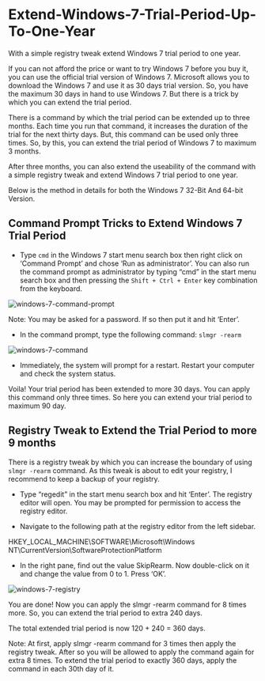 Extend-Windows-7-Trial-Period-Up-To-One-Year
============================================

With a simple registry tweak extend Windows 7 trial period to one year.

If you can not afford the price or want to try Windows 7 before you buy it, you can use the official trial version of Windows 7. Microsoft allows you to download the Windows 7 and use it as 30 days trial version. So, you have the maximum 30 days in hand to use Windows 7. But there is a trick by which you can extend the trial period.

There is a command by which the trial period can be extended up to three months. Each time you run that command, it increases the duration of the trial for the next thirty days. But, this command can be used only three times. So, by this, you can extend the trial period of Windows 7 to maximum 3 months.

After three months, you can also extend the useability of the command with a simple registry tweak and extend Windows 7 trial period to one year.

Below is the method in details for both the Windows 7 32-Bit And 64-bit Version.

## Command Prompt Tricks to Extend Windows 7 Trial Period

* Type ```cmd``` in the Windows 7 start menu search box then right click on ‘Command Prompt’ and chose ‘Run as administrator’. You can also run the command prompt as administrator by typing “cmd” in the start menu search box and then pressing the ```Shift + Ctrl + Enter``` key combination from the keyboard.

![windows-7-command-prompt](https://cloud.githubusercontent.com/assets/139233/4180133/a8ece7a0-36e8-11e4-85c7-bd2fbfe824aa.png)

Note: You may be asked for a password. If so then put it and hit ‘Enter’.

* In the command prompt, type the following command: ```slmgr -rearm```

![windows-7-command](https://cloud.githubusercontent.com/assets/139233/4180134/aef28006-36e8-11e4-84ec-e957378e9c43.png)

* Immediately, the system will prompt for a restart. Restart your computer and check the system status.

Voila! Your trial period has been extended to more 30 days. You can apply this command only three times. So here you can extend your trial period to maximum 90 day.

## Registry Tweak to Extend the Trial Period to more 9 months

There is a registry tweak by which you can increase the boundary of using ```slmgr -rearm``` command. As this tweak is about to edit your registry, I recommend to keep a backup of your registry.

* Type “regedit” in the start menu search box and hit ‘Enter’. The registry editor will open. You may be prompted for permission to access the registry editor.

* Navigate to the following path at the registry editor from the left sidebar.

HKEY_LOCAL_MACHINE\SOFTWARE\Microsoft\Windows NT\CurrentVersion\SoftwareProtectionPlatform

* In the right pane, find out the value SkipRearm. Now double-click on it and change the value from 0 to 1. Press ‘OK’.

![windows-7-registry](https://cloud.githubusercontent.com/assets/139233/4180135/b18d6d6c-36e8-11e4-8ced-1f0f5d1fa314.png)

You are done! Now you can apply the slmgr -rearm command for 8 times more. So, you can extend the trial period to extra 240 days.

The total extended trial period is now 120 + 240 = 360 days.

Note: At first, apply slmgr -rearm command for 3 times then apply the registry tweak. After so you will be allowed to apply the command again for extra 8 times. To extend the trial period to exactly 360 days, apply the command in each 30th day of it.
